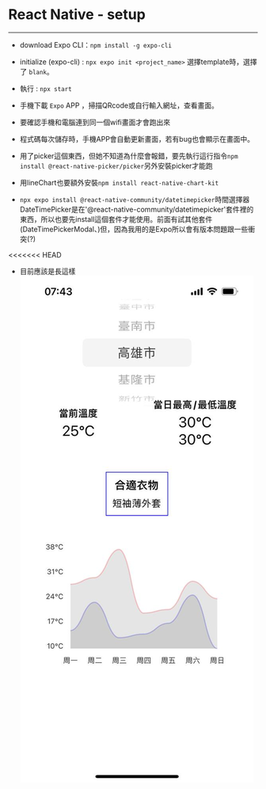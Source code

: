 # React Native - setup
---
- download Expo CLI：`npm install -g expo-cli` <br>
- initialize (expo-cli) : `npx expo init <project_name>`
選擇template時，選擇了 `blank`。<br>

- 執行 : `npx start` <br>
- 手機下載 `Expo` APP ，掃描QRcode或自行輸入網址，查看畫面。 <br>
- 要確認手機和電腦連到同一個wifi畫面才會跑出來
- 程式碼每次儲存時，手機APP會自動更新畫面，若有bug也會顯示在畫面中。
- 用了picker這個東西，但她不知道為什麼會報錯，要先執行這行指令`npm install @react-native-picker/picker`另外安裝picker才能跑
- 用lineChart也要額外安裝`npm install react-native-chart-kit`
- `npx expo install @react-native-community/datetimepicker`時間選擇器DateTimePicker是在'@react-native-community/datetimepicker'套件裡的東西，所以也要先install這個套件才能使用。前面有試其他套件(DateTimePickerModal、)但，因為我用的是Expo所以會有版本問題跟一些衝突(?)



<<<<<<< HEAD
- 目前應該是長這樣
![image](https://github.com/JiawenTsaii/weatherAI_reactNative/blob/master/dress.jpg)